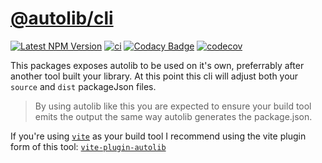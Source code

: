 # [@autolib/cli](https://github.com/AlexAegis/autolib/tree/master/packages/cli/)

[![Latest NPM Version](https://img.shields.io/npm/v/@autolib/cli/latest)](https://www.npmjs.com/package/@autolib/cli)
[![ci](https://github.com/AlexAegis/autolib/actions/workflows/cicd.yml/badge.svg)](https://github.com/AlexAegis/autolib/actions/workflows/cicd.yml)
[![Codacy Badge](https://app.codacy.com/project/badge/Grade/6863e4f702e34f4ea54dc05d71acfe7b)](https://www.codacy.com/gh/AlexAegis/autolib/dashboard?utm_source=github.com&utm_medium=referral&utm_content=AlexAegis/autolib&utm_campaign=Badge_Grade)
[![codecov](https://codecov.io/github/AlexAegis/autolib/branch/master/graph/badge.svg?token=OUxofr6zE8)](https://codecov.io/github/AlexAegis/autolib)

This packages exposes autolib to be used on it's own, preferrably after another
tool built your library. At this point this cli will adjust both your `source`
and `dist` packageJson files.

> By using autolib like this you are expected to ensure your build tool emits
> the output the same way autolib generates the package.json.

If you're using [`vite`](https://vitejs.dev/) as your build tool I recommend
using the vite plugin form of this tool:
[`vite-plugin-autolib`](../vite-plugin-autolib/)

